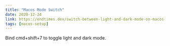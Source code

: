 ```yaml
---
title: "Macos Mode Switch"
date: 2020-12-24
link: https://endtimes.dev/switch-between-light-and-dark-mode-on-macos-with-a-keyboard-shortcut/
tags: [macos-setup]
---
```


Bind cmd+shift+7 to toggle light and dark mode.